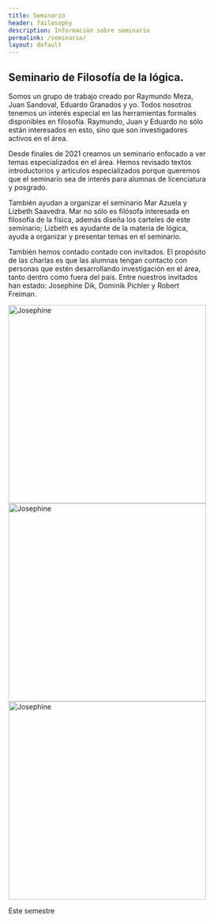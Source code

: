 ```yaml
---
title: Seminario
header: failosophy
description: Información sobre seminario
permalink: /seminario/
layout: default
---
```


## Seminario de Filosofía de la lógica.

Somos un grupo de trabajo creado por Raymundo Meza, Juan Sandoval, Eduardo Granados y yo. Todos nosotros tenemos un interés especial en las herramientas formales disponibles en filosofía. Raymundo, Juan y Eduardo no sólo están interesados en esto, sino que son investigadores activos en el área.

Desde finales de 2021 creamos un seminario enfocado a ver temas especializados en el área. Hemos revisado textos introductorios y artículos especializados porque queremos que el seminario sea de interés para alumnas de licenciatura y posgrado. 

También ayudan a organizar el seminario Mar Azuela y Lizbeth Saavedra. Mar no sólo es filósofa interesada en filosofía de la física, además diseña los carteles de este seminario; Lizbeth es ayudante de la materia de lógica, ayuda a organizar y presentar temas en el seminario.

También hemos contado contado con invitados. El propósito de las charlas es que las alumnas tengan contacto con personas que estén desarrollando investigación en el área, tanto dentro como fuera del país. Entre nuestros invitados han estado: Josephine Dik, Dominik Pichler y Robert Freiman.

<html>
<style>
* {
  box-sizing: border-box;
}

.column {
  float: left;
  width: 33.33%;
  padding: 2.5px;
}
</style>

<div>
  <div class="column">
   <img src="/failosophy/assets/images/SL_JD.png" alt="Josephine" title="Póster Josephine" width="400" height="400" />
  </div>
  <div class="column">
   <img src="/failosophy/assets/images/SL_JD.png" alt="Josephine" title="Póster Josephine" width="400" height="400" />
 </div>
  <div class="column">
  <img src="/failosophy/assets/images/SL_JD.png" alt="Josephine" title="Póster Josephine" width="400" height="400" />
  </div>
</div>
</html>

Este semestre 
